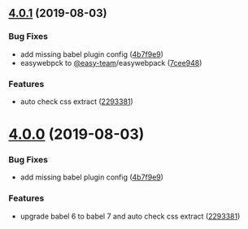 <a name="4.0.1"></a>
## [4.0.1](https://github.com/easy-team/easywebpack-react/compare/4.4.3...4.0.1) (2019-08-03)


### Bug Fixes

* add missing babel plugin config ([4b7f9e9](https://github.com/easy-team/easywebpack-react/commit/4b7f9e9))
* easywebpck to [@easy-team](https://github.com/easy-team)/easywebpack ([7cee948](https://github.com/easy-team/easywebpack-react/commit/7cee948))


### Features

* auto check css extract ([2293381](https://github.com/easy-team/easywebpack-react/commit/2293381))



<a name="4.0.0"></a>
# [4.0.0](https://github.com/easy-team/easywebpack-react/compare/4.4.3...4.0.0) (2019-08-03)


### Bug Fixes

* add missing babel plugin config ([4b7f9e9](https://github.com/easy-team/easywebpack-react/commit/4b7f9e9))


### Features


* upgrade babel 6 to babel 7 and auto check css extract ([2293381](https://github.com/easy-team/easywebpack-react/commit/2293381))
